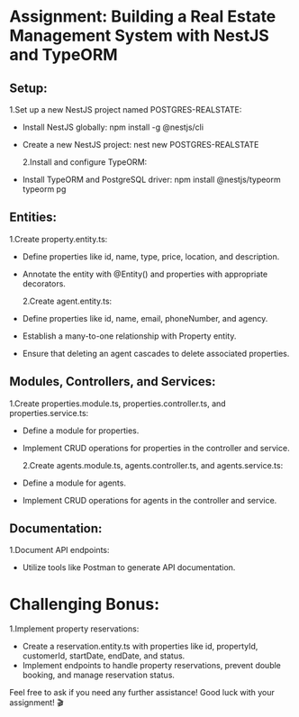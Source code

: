 # Assignment: Building a Real Estate Management System with NestJS and TypeORM

## Setup:

1.Set up a new NestJS project named POSTGRES-REALSTATE:

- Install NestJS globally: npm install -g @nestjs/cli
- Create a new NestJS project: nest new POSTGRES-REALSTATE

  2.Install and configure TypeORM:

- Install TypeORM and PostgreSQL driver: npm install @nestjs/typeorm typeorm pg

## Entities:

1.Create property.entity.ts:

- Define properties like id, name, type, price, location, and description.
- Annotate the entity with @Entity() and properties with appropriate decorators.

  2.Create agent.entity.ts:

- Define properties like id, name, email, phoneNumber, and agency.
- Establish a many-to-one relationship with Property entity.
- Ensure that deleting an agent cascades to delete associated properties.

## Modules, Controllers, and Services:

1.Create properties.module.ts, properties.controller.ts, and properties.service.ts:

- Define a module for properties.
- Implement CRUD operations for properties in the controller and service.

  2.Create agents.module.ts, agents.controller.ts, and agents.service.ts:

- Define a module for agents.
- Implement CRUD operations for agents in the controller and service.

## Documentation:

1.Document API endpoints:

- Utilize tools like Postman to generate API documentation.

# Challenging Bonus:

1.Implement property reservations:

- Create a reservation.entity.ts with properties like id, propertyId, customerId, startDate, endDate, and status.
- Implement endpoints to handle property reservations, prevent double booking, and manage reservation status.

Feel free to ask if you need any further assistance!
Good luck with your assignment! 🎬
